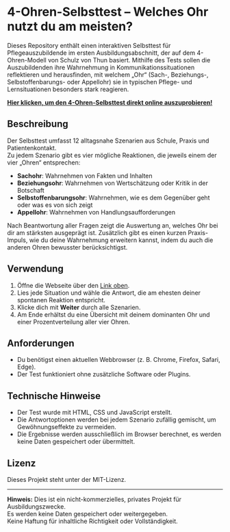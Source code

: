 # 4-Ohren-Selbsttest – Welches Ohr nutzt du am meisten?

Dieses Repository enthält einen interaktiven Selbsttest für Pflegeauszubildende im ersten Ausbildungsabschnitt, der auf dem 4-Ohren-Modell von Schulz von Thun basiert. Mithilfe des Tests sollen die Auszubildenden ihre Wahrnehmung in Kommunikationssituationen reflektieren und herausfinden, mit welchem „Ohr“ (Sach-, Beziehungs-, Selbstoffenbarungs- oder Appellohr) sie in typischen Pflege- und Lernsituationen besonders stark reagieren.

**[Hier klicken, um den 4-Ohren-Selbsttest direkt online auszuprobieren!](https://FlorianLoyns.github.io/vier-ohren-selbsttest/)**

## Beschreibung

Der Selbsttest umfasst 12 alltagsnahe Szenarien aus Schule, Praxis und Patientenkontakt.  
Zu jedem Szenario gibt es vier mögliche Reaktionen, die jeweils einem der vier „Ohren“ entsprechen:

- **Sachohr**: Wahrnehmen von Fakten und Inhalten  
- **Beziehungsohr**: Wahrnehmen von Wertschätzung oder Kritik in der Botschaft  
- **Selbstoffenbarungsohr**: Wahrnehmen, wie es dem Gegenüber geht oder was es von sich zeigt  
- **Appellohr**: Wahrnehmen von Handlungsaufforderungen  

Nach Beantwortung aller Fragen zeigt die Auswertung an, welches Ohr bei dir am stärksten ausgeprägt ist. Zusätzlich gibt es einen kurzen Praxis-Impuls, wie du deine Wahrnehmung erweitern kannst, indem du auch die anderen Ohren bewusster berücksichtigst.

## Verwendung

1. Öffne die Webseite über den [Link oben](https://FlorianLoyns.github.io/vier-ohren-selbsttest/).  
2. Lies jede Situation und wähle die Antwort, die am ehesten deiner spontanen Reaktion entspricht.  
3. Klicke dich mit **Weiter** durch alle Szenarien.  
4. Am Ende erhältst du eine Übersicht mit deinem dominanten Ohr und einer Prozentverteilung aller vier Ohren.  

## Anforderungen

- Du benötigst einen aktuellen Webbrowser (z. B. Chrome, Firefox, Safari, Edge).  
- Der Test funktioniert ohne zusätzliche Software oder Plugins.  

## Technische Hinweise

- Der Test wurde mit HTML, CSS und JavaScript erstellt.  
- Die Antwortoptionen werden bei jedem Szenario zufällig gemischt, um Gewöhnungseffekte zu vermeiden.  
- Die Ergebnisse werden ausschließlich im Browser berechnet, es werden keine Daten gespeichert oder übermittelt.  

## Lizenz

Dieses Projekt steht unter der MIT-Lizenz.

---

**Hinweis:** Dies ist ein nicht-kommerzielles, privates Projekt für Ausbildungszwecke.  
Es werden keine Daten gespeichert oder weitergegeben.  
Keine Haftung für inhaltliche Richtigkeit oder Vollständigkeit.  
